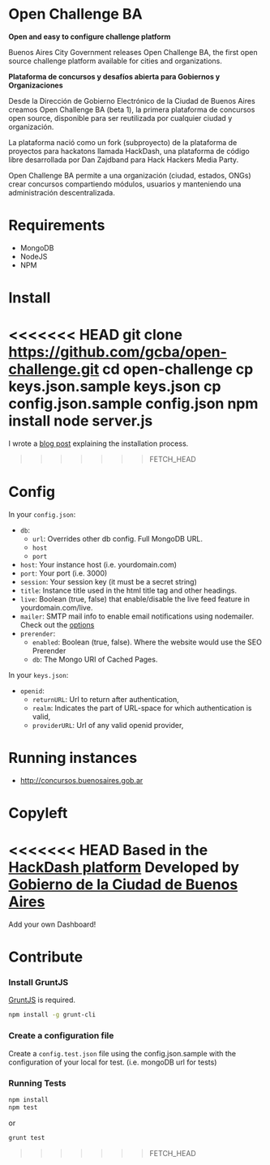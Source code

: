 Open Challenge BA
========

**Open and easy to configure challenge platform**

Buenos Aires City Government releases Open Challenge BA, the first open source challenge platform available for cities and organizations.


**Plataforma de concursos y desafíos abierta para Gobiernos y Organizaciones**

Desde la Dirección de Gobierno Electrónico de la Ciudad de Buenos Aires creamos Open Challenge BA (beta 1), la primera plataforma de concursos open source, disponible para ser reutilizada por cualquier ciudad y organización.

La plataforma nació como un fork (subproyecto) de la plataforma de proyectos para hackatons llamada HackDash, una plataforma de código libre desarrollada por Dan Zajdband para Hack Hackers Media Party.

Open Challenge BA permite a una organización (ciudad, estados, ONGs) crear concursos compartiendo módulos, usuarios y manteniendo una administración descentralizada.


Requirements
=============
* MongoDB
* NodeJS
* NPM

Install
===========
<<<<<<< HEAD
	git clone https://github.com/gcba/open-challenge.git
	cd open-challenge
	cp keys.json.sample keys.json
	cp config.json.sample config.json
	npm install
	node server.js
=======

I wrote a [blog post](http://zajdband.com/installing-hackdash) explaining the installation process.
>>>>>>> FETCH_HEAD

Config
======

In your `config.json`:

* `db`:
	+ `url`: Overrides other db config. Full MongoDB URL.
	+ `host`
	+ `port`
* `host`: Your instance host (i.e. yourdomain.com)
* `port`: Your port (i.e. 3000)
* `session`: Your session key (it must be a secret string)
* `title`: Instance title used in the html title tag and other headings.
* `live`: Boolean (true, false) that enable/disable the live feed feature in yourdomain.com/live.
* `mailer`: SMTP mail info to enable email notifications using nodemailer. Check out the [options](https://github.com/andris9/Nodemailer#setting-up-smtp)
* `prerender`: 
	+ `enabled`: Boolean (true, false). Where the website would use the SEO Prerender 
	+ `db`: The Mongo URI of Cached Pages.


In your `keys.json`:

* `openid`:
  + `returnURL`: Url to return after authentication,
  + `realm`: Indicates the part of URL-space for which authentication is valid,
  + `providerURL`: Url of any valid openid provider,

Running instances
=================

* http://concursos.buenosaires.gob.ar

Copyleft
========

<<<<<<< HEAD
Based in the [HackDash platform](http://hackdash.org)
Developed by [Gobierno de la Ciudad de Buenos Aires](http://www.buenosaires.gob.ar)
=======
Add your own Dashboard!


Contribute
==========

### Install GruntJS
[GruntJS](http://gruntjs.com/) is required.

```bash
npm install -g grunt-cli
```

### Create a configuration file
Create a `config.test.json` file using the config.json.sample with the configuration of your local for test. (i.e. mongoDB url for tests)

### Running Tests
```bash
npm install
npm test
```

or 

```bash
grunt test
```
>>>>>>> FETCH_HEAD
